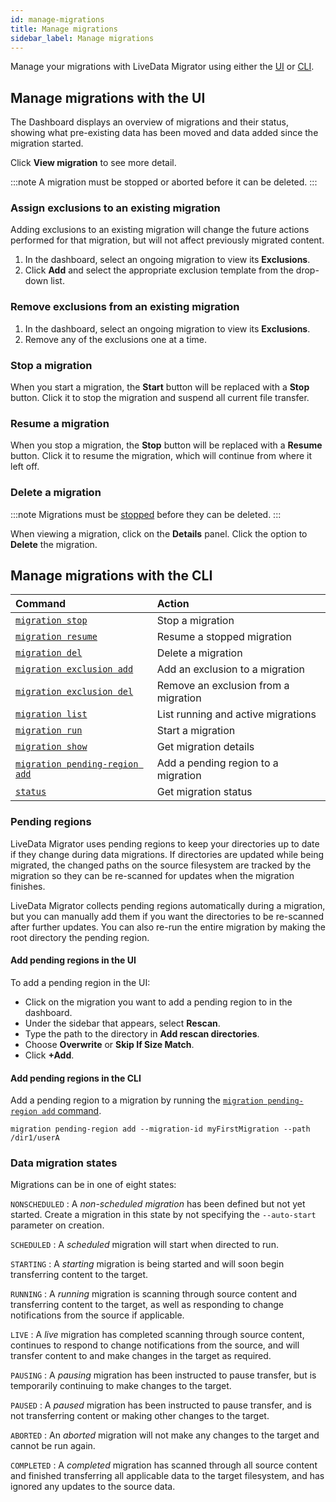 ```yaml
---
id: manage-migrations
title: Manage migrations
sidebar_label: Manage migrations
---
```


Manage your migrations with LiveData Migrator using either the [UI](#manage-migrations-with-the-ui) or [CLI](#manage-migrations-with-the-cli).

## Manage migrations with the UI

The Dashboard displays an overview of migrations and their status, showing what pre-existing data has been moved and data added since the migration started.

Click **View migration** to see more detail.

:::note
A migration must be stopped or aborted before it can be deleted.
:::

### Assign exclusions to an existing migration

Adding exclusions to an existing migration will change the future actions performed for that migration, but will not affect previously migrated content.

1. In the dashboard, select an ongoing migration to view its **Exclusions**.
1. Click **Add** and select the appropriate exclusion template from the drop-down list.

### Remove exclusions from an existing migration

1. In the dashboard, select an ongoing migration to view its **Exclusions**.
1. Remove any of the exclusions one at a time.

### Stop a migration

When you start a migration, the **Start** button will be replaced with a **Stop** button. Click it to stop the migration and suspend all current file transfer.

### Resume a migration

When you stop a migration, the **Stop** button will be replaced with a **Resume** button. Click it to resume the migration, which will continue from where it left off.

### Delete a migration

:::note
Migrations must be [stopped](#stop-a-migration) before they can be deleted.
:::

When viewing a migration, click on the **Details** panel. Click the option to **Delete** the migration.

## Manage migrations with the CLI

| Command | Action |
|:---|:---|
| [`migration stop`](./command-reference.md#migration-stop) | Stop a migration |
| [`migration resume`](./command-reference.md#migration-resume) | Resume a stopped migration |
| [`migration del`](./command-reference.md#migration-del) | Delete a migration |
| [`migration exclusion add`](./command-reference.md#migration-exclusion-add) | Add an exclusion to a migration |
| [`migration exclusion del`](./command-reference.md#migration-exclusion-del) | Remove an exclusion from a migration |
| [`migration list`](./command-reference.md#migration-list) | List running and active migrations |
| [`migration run`](./command-reference.md#migration-run) | Start a migration |
| [`migration show`](./command-reference.md#migration-show) | Get migration details |
| [`migration pending-region add`](./command-reference.md#migration-pending-region-add) | Add a pending region to a migration |
| [`status`](./command-reference.md#status) | Get migration status |

### Pending regions

LiveData Migrator uses pending regions to keep your directories up to date if they change during data migrations. If directories are updated while being migrated, the changed paths on the source filesystem are tracked by the migration so they can be re-scanned for updates when the migration finishes.

LiveData Migrator collects pending regions automatically during a migration, but you can manually add them if you want the directories to be re-scanned after further updates. You can also re-run the entire migration by making the root directory the pending region.

#### Add pending regions in the UI

To add a pending region in the UI:

* Click on the migration you want to add a pending region to in the dashboard.
* Under the sidebar that appears, select **Rescan**.
* Type the path to the directory in **Add rescan directories**.
* Choose **Overwrite** or **Skip If Size Match**.
* Click **+Add**.

#### Add pending regions in the CLI

Add a pending region to a migration by running the [`migration pending-region add` command](./command-reference.md#migration-pending-region-add).

```text title="Example"
migration pending-region add --migration-id myFirstMigration --path /dir1/userA
```

### Data migration states

Migrations can be in one of eight states:

`NONSCHEDULED`
: A *non-scheduled migration* has been defined but not yet started. Create a migration in this state by not specifying the `--auto-start` parameter on creation.

`SCHEDULED`
: A *scheduled* migration will start when directed to run.

`STARTING`
: A *starting* migration is being started and will soon begin transferring content to the target.

`RUNNING`
: A *running* migration is scanning through source content and transferring content to the target, as well as responding to change notifications from the source if applicable.

`LIVE`
: A *live* migration has completed scanning through source content, continues to respond to change notifications from the source, and will transfer content to and make changes in the target as required.

`PAUSING`
: A *pausing* migration has been instructed to pause transfer, but is temporarily continuing to make changes to the target.

`PAUSED`
: A *paused* migration has been instructed to pause transfer, and is not transferring content or making other changes to the target.

`ABORTED`
: An *aborted* migration will not make any changes to the target and cannot be run again.

`COMPLETED`
: A *completed* migration has scanned through all source content and finished transferring all applicable data to the target filesystem, and has ignored any updates to the source data.
